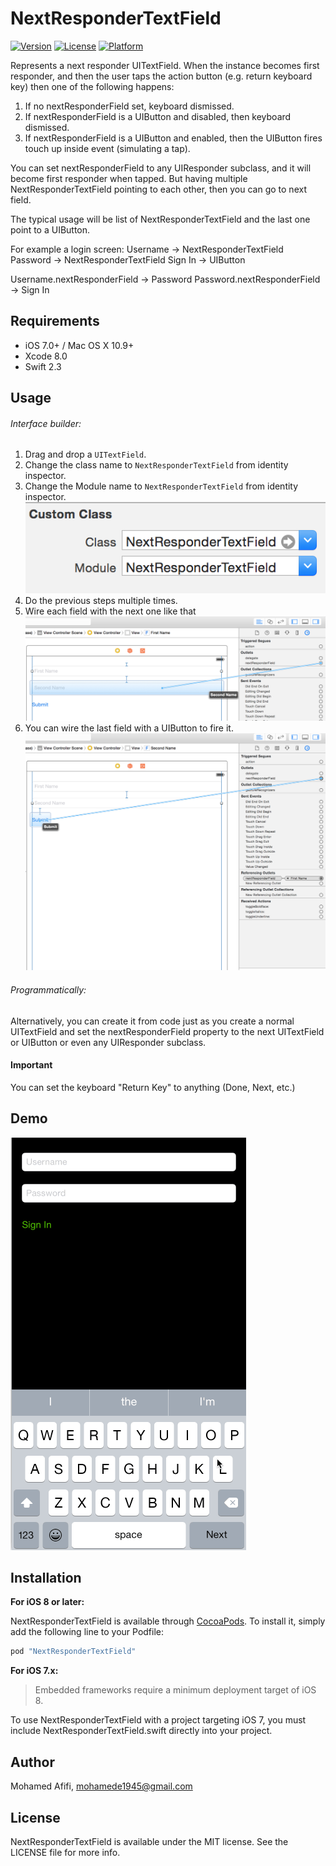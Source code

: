 # NextResponderTextField

[![Version](https://img.shields.io/cocoapods/v/NextResponderTextField.svg?style=flat)](http://cocoapods.org/pods/NextResponderTextField)
[![License](https://img.shields.io/cocoapods/l/NextResponderTextField.svg?style=flat)](http://cocoapods.org/pods/NextResponderTextField)
[![Platform](https://img.shields.io/cocoapods/p/NextResponderTextField.svg?style=flat)](http://cocoapods.org/pods/NextResponderTextField)


Represents a next responder UITextField.
When the instance becomes first responder, and then the user taps the action button (e.g. return keyboard key) 
then one of the following happens:
1. If no nextResponderField set, keyboard dismissed.
2. If nextResponderField is a UIButton and disabled, then keyboard dismissed.
3. If nextResponderField is a UIButton and enabled, then the UIButton fires touch up inside event (simulating a tap).

You can set nextResponderField to any UIResponder subclass, and it will become first responder when tapped.
But having multiple NextResponderTextField pointing to each other, then you can go to next field.

The typical usage will be list of NextResponderTextField and the last one point to a UIButton.

For example a login screen:
Username -> NextResponderTextField
Password -> NextResponderTextField
Sign In -> UIButton

Username.nextResponderField -> Password
Password.nextResponderField -> Sign In

## Requirements

- iOS 7.0+ / Mac OS X 10.9+
- Xcode 8.0
- Swift 2.3

## Usage

###### Interface builder:

1. Drag and drop a `UITextField`.
2. Change the class name to `NextResponderTextField` from identity inspector.
3. Change the Module name to `NextResponderTextField` from identity inspector.
![Step 2](screenshots/step1.png)
3. Do the previous steps multiple times.
4. Wire each field with the next one like that
![Step 4](screenshots/step2.png)
5. You can wire the last field with a UIButton to fire it.
![Step 5](screenshots/step3.png)

###### Programmatically:
Alternatively, you can create it from code just as you create a normal UITextField
and set the nextResponderField property to the next UITextField or UIButton or even any UIResponder subclass.


#### Important

You can set the keyboard "Return Key" to anything (Done, Next, etc.)

## Demo
![Step 4](screenshots/demo.gif)

## Installation

**For iOS 8 or later:**

NextResponderTextField is available through [CocoaPods](http://cocoapods.org). To install
it, simply add the following line to your Podfile:

```ruby
pod "NextResponderTextField"
```

**For iOS 7.x:**

> Embedded frameworks require a minimum deployment target of iOS 8.

To use NextResponderTextField with a project targeting iOS 7, you must include NextResponderTextField.swift directly into your project.

## Author

Mohamed Afifi, mohamede1945@gmail.com

## License

NextResponderTextField is available under the MIT license. See the LICENSE file for more info.
